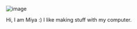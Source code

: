 ![image](https://github.com/user-attachments/assets/3bdd32f7-18a2-4403-b6d0-a2cf3397deae)


Hi, I am Miya :) I like making stuff with my computer. 
